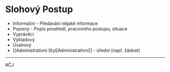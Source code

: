 # Slohový Postup

- Informační - Předávání nějaké informace 
- Popisný - Popis prostředí, pracovního postupu, situace
- Vyprávěcí
- Výkladový
- Úvahový
- [[Administrativní Styl|Administrativní]] - úřední (např. žádost) 

---
#ČJ 